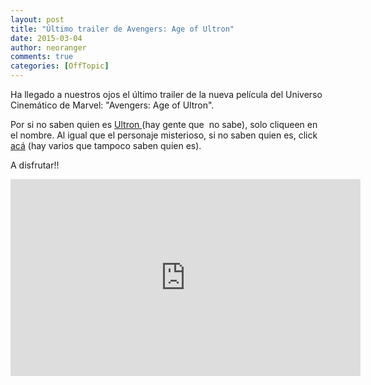 ```yaml
---
layout: post
title: "Último trailer de Avengers: Age of Ultron"
date: 2015-03-04
author: neoranger
comments: true
categories: [OffTopic]
---
```

Ha llegado a nuestros ojos el último trailer de la nueva película del Universo Cinemático de Marvel: "Avengers: Age of Ultron".

Por si no saben quien es <a href="http://es.wikipedia.org/wiki/Ultron">Ultron </a>(hay gente que  no sabe), solo cliqueen en el nombre. Al igual que el personaje misterioso, si no saben quien es, click <a href="http://es.wikipedia.org/wiki/Visi%C3%B3n_(c%C3%B3mic)">acá</a> (hay varios que tampoco saben quien es).

A disfrutar!!

<iframe width="560" height="315" src="https://www.youtube.com/embed/6PB5NAyIIXY" frameborder="0" allowfullscreen></iframe>

